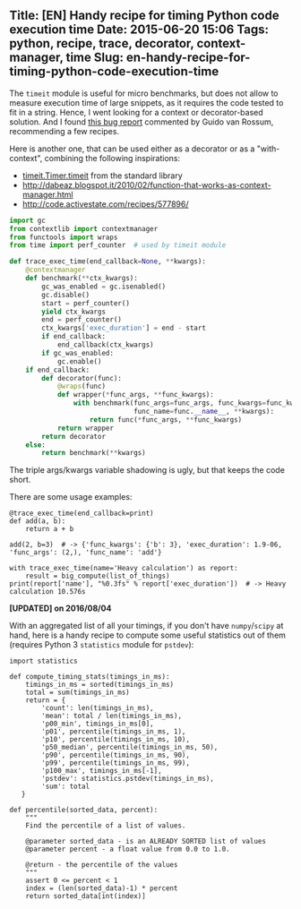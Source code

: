 Title: [EN] Handy recipe for timing Python code execution time
Date: 2015-06-20 15:06
Tags: python, recipe, trace, decorator, context-manager, time
Slug: en-handy-recipe-for-timing-python-code-execution-time
---
The `timeit` module is useful for micro benchmarks, but does not allow to measure execution time of large snippets, as it requires the code tested to fit in a string.
Hence, I went looking for a context or decorator-based solution. And I found [this bug report](https://bugs.python.org/issue19495) commented by Guido van Rossum, recommending a few recipes.

Here is another one, that can be used either as a decorator or as a "with-context", combining the following inspirations:

- [timeit.Timer.timeit](https://hg.python.org/cpython/file/tip/Lib/timeit.py#l165) from the standard library
- http://dabeaz.blogspot.it/2010/02/function-that-works-as-context-manager.html
- http://code.activestate.com/recipes/577896/

```python
import gc
from contextlib import contextmanager
from functools import wraps
from time import perf_counter  # used by timeit module

def trace_exec_time(end_callback=None, **kwargs):
    @contextmanager
    def benchmark(**ctx_kwargs):
        gc_was_enabled = gc.isenabled()
        gc.disable()
        start = perf_counter()
        yield ctx_kwargs
        end = perf_counter()
        ctx_kwargs['exec_duration'] = end - start
        if end_callback:
            end_callback(ctx_kwargs)
        if gc_was_enabled:
            gc.enable()
    if end_callback:
        def decorator(func):
            @wraps(func)
            def wrapper(*func_args, **func_kwargs):
                with benchmark(func_args=func_args, func_kwargs=func_kwargs,
                		       func_name=func.__name__, **kwargs):
                    return func(*func_args, **func_kwargs)
            return wrapper
        return decorator
    else:
        return benchmark(**kwargs)
```

The triple args/kwargs variable shadowing is ugly, but that keeps the code short.

There are some usage examples:

	@trace_exec_time(end_callback=print)
    def add(a, b):
    	return a + b
    
    add(2, b=3)  # -> {'func_kwargs': {'b': 3}, 'exec_duration': 1.9-06, 'func_args': (2,), 'func_name': 'add'}

    with trace_exec_time(name='Heavy calculation') as report:
    	result = big_compute(list_of_things)
    print(report['name'], "%0.3fs" % report['exec_duration'])  # -> Heavy calculation 10.576s

__[UPDATED] on 2016/08/04__

With an aggregated list of all your timings, if you don't have `numpy`/`scipy` at hand, here is a handy recipe to compute some useful statistics out of them (requires Python 3 `statistics` module for `pstdev`):
```
import statistics

def compute_timing_stats(timings_in_ms):
    timings_in_ms = sorted(timings_in_ms)
    total = sum(timings_in_ms)
    return = {
        'count': len(timings_in_ms),
        'mean': total / len(timings_in_ms),
        'p00_min', timings_in_ms[0],
        'p01', percentile(timings_in_ms, 1),
        'p10', percentile(timings_in_ms, 10),
        'p50_median', percentile(timings_in_ms, 50),
        'p90', percentile(timings_in_ms, 90),
        'p99', percentile(timings_in_ms, 99),
        'p100_max', timings_in_ms[-1],
        'pstdev': statistics.pstdev(timings_in_ms),
        'sum': total
   }
   
def percentile(sorted_data, percent):
    """
    Find the percentile of a list of values.

    @parameter sorted_data - is an ALREADY SORTED list of values
    @parameter percent - a float value from 0.0 to 1.0.

    @return - the percentile of the values
    """
    assert 0 <= percent < 1
    index = (len(sorted_data)-1) * percent
    return sorted_data[int(index)]
```